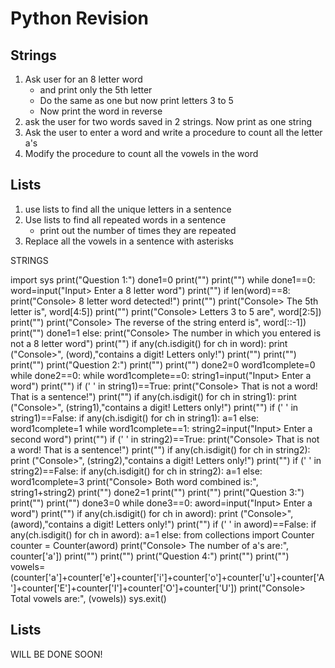 # Python Revision
## Strings
1. Ask user for an 8 letter word 
    * and print only the 5th letter
    *  Do the same as one but now print letters 3 to 5
    *  Now print the word in reverse
1. ask the user for two words saved in 2 strings. Now print as one string
2. Ask the user to enter a word and write a procedure to count all the letter a's
3. Modify the procedure to count all the vowels in the word

## Lists
1. use lists to find all the unique letters in a sentence
2. Use lists to find all repeated words in a sentence
    * print out the number of times they are repeated
3. Replace all the vowels in a sentence with asterisks

STRINGS

import sys
print("Question 1:")
done1=0
print("")
print("")
while done1==0:
	word=input("Input> Enter a 8 letter word")
	print("")
	if len(word)==8:
		print("Console> 8 letter word detected!")
		print("")
		print("Console> The 5th letter is", word[4:5])
		print("")
		print("Console> Letters 3 to 5 are", word[2:5])
		print("")
		print("Console> The reverse of the string enterd is", word[::-1])
		print("")
		done1=1
	else:
		print("Console> The number in which you entered is not a 8 letter word")
		print("")
	if any(ch.isdigit() for ch in word):
		print ("Console>", (word),"contains a digit! Letters only!")
		print("")
print("")
print("")
print("Question 2:")
print("")
print("")
done2=0
word1complete=0
while done2==0:
	while word1complete==0:
		string1=input("Input> Enter a word")
		print("")
		if (' ' in string1)==True:
			print("Console> That is not a word! That is a sentence!")
			print("")
		if any(ch.isdigit() for ch in string1):
			print ("Console>", (string1),"contains a digit! Letters only!")
			print("")
		if (' ' in string1)==False:
			if any(ch.isdigit() for ch in string1):
				a=1
			else:
				word1complete=1
	while word1complete==1:
		string2=input("Input> Enter a second word")
		print("")
		if (' ' in string2)==True:
			print("Console> That is not a word! That is a sentence!")
			print("")
		if any(ch.isdigit() for ch in string2):
			print ("Console>", (string2),"contains a digit! Letters only!")
			print("")
		if (' ' in string2)==False:
			if any(ch.isdigit() for ch in string2):
				a=1
			else:
				word1complete=3
				print("Console> Both word combined is:", string1+string2)
				print("")
				done2=1
print("")
print("")
print("Question 3:")
print("")
print("")
done3=0
while done3==0:
	aword=input("Input> Enter a word")
	print("")
	if any(ch.isdigit() for ch in aword):
		print ("Console>", (aword),"contains a digit! Letters only!")
		print("")
	if (' ' in aword)==False:
		if any(ch.isdigit() for ch in aword):
			a=1
		else:
			from collections import Counter
			counter = Counter(aword)
			print("Console> The number of a's are:", counter['a'])
			print("")
			print("")
			print("Question 4:")
			print("")
			print("")
			vowels=(counter['a']+counter['e']+counter['i']+counter['o']+counter['u']+counter['A']+counter['E']+counter['I']+counter['O']+counter['U'])
			print("Console> Total vowels are:", (vowels))
			sys.exit()

## Lists
WILL BE DONE SOON!
